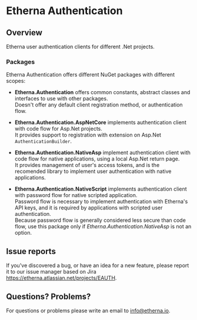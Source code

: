 # Etherna Authentication

## Overview

Etherna user authentication clients for different .Net projects.

### Packages

Etherna Authentication offers different NuGet packages with different scopes:

* **Etherna.Authentication** offers common constants, abstract classes and interfaces to use with other packages.  
Doesn't offer any default client registration method, or authentication flow.

* **Etherna.Authentication.AspNetCore** implements authentication client with code flow for Asp.Net projects.  
It provides support to registration with extension on Asp.Net `AuthenticationBuilder`.

* **Etherna.Authentication.NativeAsp** implement authentication client with code flow for native applications, using a local Asp.Net return page.  
It provides management of user's access tokens, and is the recomended library to implement user authentication with native applications.

* **Etherna.Authentication.NativeScript** implements authentication client with password flow for native scripted application.  
Password flow is necessary to implement authentication with Etherna's API keys, and it is required by applications with scripted user authentication.  
Because password flow is generally considered less secure than code flow, use this package only if *Etherna.Authentication.NativeAsp* is not an option.

## Issue reports

If you've discovered a bug, or have an idea for a new feature, please report it to our issue manager based on Jira https://etherna.atlassian.net/projects/EAUTH.

## Questions? Problems?

For questions or problems please write an email to [info@etherna.io](mailto:info@etherna.io).

